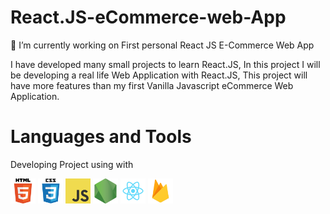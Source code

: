 # React.JS-eCommerce-web-App
 🔭 I’m currently working on  First personal React JS E-Commerce Web App
 
 I have developed many small projects to learn React.JS, In this project I will be developing a real life Web Application with React.JS, This project will have more features than my first Vanilla Javascript eCommerce Web Application.
 

 
 
 # Languages and Tools
 
 Developing Project using with
 
 <img src="https://github.com/github/explore/blob/main/topics/html/html.png" alt="html" width="40" height="40"/>
 
 <img src="https://github.com/github/explore/blob/main/topics/css/css.png" alt="css" width="40" height="40"/>
 
 <img src="https://github.com/github/explore/blob/main/topics/javascript/javascript.png" alt="javascript" width="40" height="40"/>
 
 <img src="https://github.com/github/explore/blob/main/topics/nodejs/nodejs.png" alt="nodejs" width="40" height="40"/>
 
 <img src="https://github.com/github/explore/blob/main/topics/react/react.png" alt="react" width="40" height="40"/>
 
 <img src="https://github.com/github/explore/blob/main/topics/firebase/firebase.png" alt="firebase" width="40" height="40"/>
  
  
